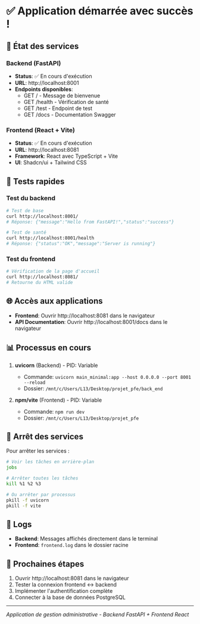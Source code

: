 # ✅ Application démarrée avec succès !

## 🚀 État des services

### Backend (FastAPI)
- **Status**: ✅ En cours d'exécution
- **URL**: http://localhost:8001
- **Endpoints disponibles**:
  - GET / - Message de bienvenue
  - GET /health - Vérification de santé
  - GET /test - Endpoint de test
  - GET /docs - Documentation Swagger

### Frontend (React + Vite)
- **Status**: ✅ En cours d'exécution  
- **URL**: http://localhost:8081
- **Framework**: React avec TypeScript + Vite
- **UI**: Shadcn/ui + Tailwind CSS

## 🧪 Tests rapides

### Test du backend
```bash
# Test de base
curl http://localhost:8001/
# Réponse: {"message":"Hello from FastAPI!","status":"success"}

# Test de santé
curl http://localhost:8001/health
# Réponse: {"status":"OK","message":"Server is running"}
```

### Test du frontend
```bash
# Vérification de la page d'accueil
curl http://localhost:8081/
# Retourne du HTML valide
```

## 🌐 Accès aux applications

- **Frontend**: Ouvrir http://localhost:8081 dans le navigateur
- **API Documentation**: Ouvrir http://localhost:8001/docs dans le navigateur

## 📊 Processus en cours

1. **uvicorn** (Backend) - PID: Variable
   - Commande: `uvicorn main_minimal:app --host 0.0.0.0 --port 8001 --reload`
   - Dossier: `/mnt/c/Users/L13/Desktop/projet_pfe/back_end`

2. **npm/vite** (Frontend) - PID: Variable  
   - Commande: `npm run dev`
   - Dossier: `/mnt/c/Users/L13/Desktop/projet_pfe`

## 🛑 Arrêt des services

Pour arrêter les services :
```bash
# Voir les tâches en arrière-plan
jobs

# Arrêter toutes les tâches
kill %1 %2 %3

# Ou arrêter par processus
pkill -f uvicorn
pkill -f vite
```

## 📝 Logs

- **Backend**: Messages affichés directement dans le terminal
- **Frontend**: `frontend.log` dans le dossier racine

## 🎯 Prochaines étapes

1. Ouvrir http://localhost:8081 dans le navigateur
2. Tester la connexion frontend ↔ backend
3. Implémenter l'authentification complète
4. Connecter à la base de données PostgreSQL

---
*Application de gestion administrative - Backend FastAPI + Frontend React*
